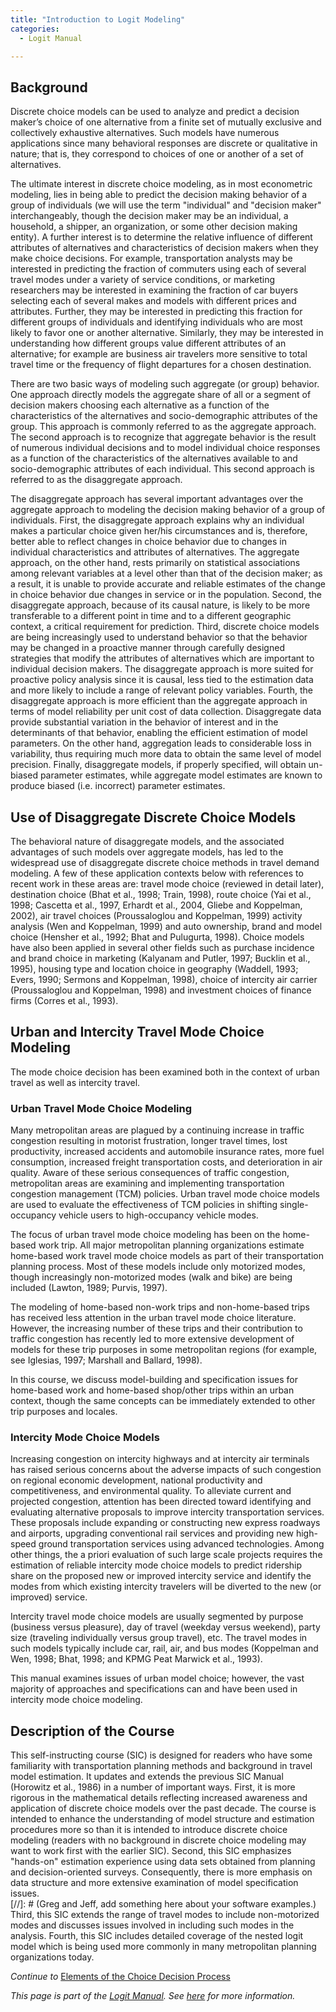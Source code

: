 ```yaml
---
title: "Introduction to Logit Modeling"
categories:
  - Logit Manual

---
```


## Background
Discrete choice models can be used to analyze and predict a decision maker’s choice of one alternative from a finite set of mutually exclusive and collectively exhaustive alternatives.  Such models have numerous applications since many behavioral responses are discrete or qualitative in nature; that is, they correspond to choices of one or another of a set of alternatives.

The ultimate interest in discrete choice modeling, as in most econometric modeling, lies in being able to predict the decision making behavior of a group of individuals (we will use the term "individual" and "decision maker" interchangeably, though the decision maker may be an individual, a household, a shipper, an organization, or some other decision making entity).  A further interest is to determine the relative influence of different attributes of alternatives and characteristics of decision makers when they make choice decisions.  For example, transportation analysts may be interested in predicting the fraction of commuters using each of several travel modes under a variety of service conditions, or marketing researchers may be interested in examining the fraction of car buyers selecting each of several makes and models with different prices and attributes.  Further, they may be interested in predicting this fraction for different groups of individuals and identifying individuals who are most likely to favor one or another alternative.  Similarly, they may be interested in understanding how different groups value different attributes of an alternative; for example are business air travelers more sensitive to total travel time or the frequency of flight departures for a chosen destination.

There are two basic ways of modeling such aggregate (or group) behavior.  One approach directly models the aggregate share of all or a segment of decision makers choosing each alternative as a function of the characteristics of the alternatives and socio-demographic attributes of the group.  This approach is commonly referred to as the aggregate approach.  The second approach is to recognize that aggregate behavior is the result of numerous individual decisions and to model individual choice responses as a function of the characteristics of the alternatives available to and socio-demographic attributes of each individual.  This second approach is referred to as the disaggregate approach.

The disaggregate approach has several important advantages over the aggregate approach to modeling the decision making behavior of a group of individuals. First, the disaggregate approach explains why an individual makes a particular choice given her/his circumstances and is, therefore, better able to reflect changes in choice behavior due to changes in individual characteristics and attributes of alternatives.  The aggregate approach, on the other hand, rests primarily on statistical associations among relevant variables at a level other than that of the decision maker; as a result, it is unable to provide accurate and reliable estimates of the change in choice behavior due changes in service or in the population.  Second, the disaggregate approach, because of its causal nature, is likely to be more transferable to a different point in time and to a different geographic context, a critical requirement for prediction.  Third, discrete choice models are being increasingly used to understand behavior so that the behavior may be changed in a proactive manner through carefully designed strategies that modify the attributes of alternatives which are important to individual decision makers.  The disaggregate approach is more suited for proactive policy analysis since it is causal, less tied to the estimation data and more likely to include a range of relevant policy variables.  Fourth, the disaggregate approach is more efficient than the aggregate approach in terms of model reliability per unit cost of data collection.  Disaggregate data provide substantial variation in the behavior of interest and in the determinants of that behavior, enabling the efficient estimation of model parameters.  On the other hand, aggregation leads to considerable loss in variability, thus requiring much more data to obtain the same level of model precision.  Finally, disaggregate models, if properly specified, will obtain un-biased parameter estimates, while aggregate model estimates are known to produce biased (i.e. incorrect) parameter estimates.

## Use of Disaggregate Discrete Choice Models
The behavioral nature of disaggregate models, and the associated advantages of such models over aggregate models, has led to the widespread use of disaggregate discrete choice methods in travel demand modeling. A few of these application contexts below with references to recent work in these areas are: travel mode choice (reviewed in detail later), destination choice (Bhat et al., 1998; Train, 1998), route choice (Yai et al., 1998; Cascetta et al., 1997, Erhardt et al., 2004, Gliebe and Koppelman, 2002), air travel choices (Proussaloglou and Koppelman, 1999) activity analysis (Wen and Koppelman, 1999) and auto ownership, brand and model choice (Hensher et al., 1992; Bhat and Pulugurta, 1998).  Choice models have also been applied in several other fields such as purchase incidence and brand choice in marketing (Kalyanam and Putler, 1997; Bucklin et al., 1995), housing type and location choice in geography (Waddell, 1993; Evers, 1990; Sermons and Koppelman, 1998), choice of intercity air carrier (Proussaloglou and Koppelman, 1998) and investment choices of finance firms (Corres et al., 1993). 

## Urban and Intercity Travel Mode Choice Modeling 
The mode choice decision has been examined both in the context of urban travel as well as intercity travel.  

### Urban Travel Mode Choice Modeling
Many metropolitan areas are plagued by a continuing increase in traffic congestion resulting in motorist frustration, longer travel times, lost productivity, increased accidents and automobile insurance rates, more fuel consumption, increased freight transportation costs, and deterioration in air quality.  Aware of these serious consequences of traffic congestion, metropolitan areas are examining and implementing transportation congestion management (TCM) policies.  Urban travel mode choice models are used to evaluate the effectiveness of TCM policies in shifting single-occupancy vehicle users to high-occupancy vehicle modes. 

The focus of urban travel mode choice modeling has been on the home-based work trip.  All major metropolitan planning organizations estimate home-based work travel mode choice models as part of their transportation planning process.  Most of these models include only motorized modes, though increasingly non-motorized modes (walk and bike) are being included (Lawton, 1989; Purvis, 1997). 

The modeling of home-based non-work trips and non-home-based trips has received less attention in the urban travel mode choice literature.  However, the increasing number of these trips and their contribution to traffic congestion has recently led to more extensive development of models for these trip purposes in some metropolitan regions (for example, see Iglesias, 1997; Marshall and Ballard, 1998).

In this course, we discuss model-building and specification issues for home-based work and home-based shop/other trips within an urban context, though the same concepts can be immediately extended to other trip purposes and locales.

### Intercity Mode Choice Models
Increasing congestion on intercity highways and at intercity air terminals has raised serious concerns about the adverse impacts of such congestion on regional economic development, national productivity and competitiveness, and environmental quality.  To alleviate current and projected congestion, attention has been directed toward identifying and evaluating alternative proposals to improve intercity transportation services.  These proposals include expanding or constructing new express roadways and airports, upgrading conventional rail services and providing new high-speed ground transportation services using advanced technologies.  Among other things, the a priori evaluation of such large scale projects requires the estimation of reliable intercity mode choice models to predict ridership share on the proposed new or improved intercity service and identify the modes from which existing intercity travelers will be diverted to the new (or improved) service.

Intercity travel mode choice models are usually segmented by purpose (business versus pleasure), day of travel (weekday versus weekend), party size (traveling individually versus group travel), etc.  The travel modes in such models typically include car, rail, air, and bus modes (Koppelman and Wen, 1998; Bhat, 1998; and KPMG Peat Marwick et al., 1993). 

This manual examines issues of urban model choice; however, the vast majority of approaches and specifications can and have been used in intercity mode choice modeling.

## Description of the Course 
This self-instructing course (SIC) is designed for readers who have some familiarity with transportation planning methods and background in travel model estimation.  It updates and extends the previous SIC Manual (Horowitz et al., 1986) in a number of important ways.  First, it is more rigorous in the mathematical details reflecting increased awareness and application of discrete choice models over the past decade.  The course is intended to enhance the understanding of model structure and estimation procedures more so than it is intended to introduce discrete choice modeling (readers with no background in discrete choice modeling may want to work first with the earlier SIC).  Second, this SIC emphasizes "hands-on" estimation experience using data sets obtained from planning and decision-oriented surveys.  Consequently, there is more emphasis on data structure and more extensive examination of model specification issues.  
[//]: # (Greg and Jeff, add something here about your software examples.)
Third, this SIC extends the range of travel modes to include non-motorized modes and discusses issues involved in including such modes in the analysis.  Fourth, this SIC includes detailed coverage of the nested logit model which is being used more commonly in many metropolitan planning organizations today.  



*Continue to* [Elements of the Choice Decision Process](LM2)

*This page is part of the [Logit Manual](Choice_models). See [here](Choice_models) for more information.*
